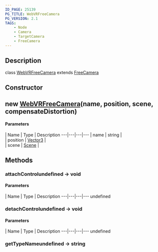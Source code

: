```yaml
---
ID_PAGE: 25139
PG_TITLE: WebVRFreeCamera
PG_VERSION: 2.1
TAGS:
    - Node
    - Camera
    - TargetCamera
    - FreeCamera
---
```

## Description

class [WebVRFreeCamera](/classes/2.4/WebVRFreeCamera) extends [FreeCamera](/classes/2.4/FreeCamera)



## Constructor

## new [WebVRFreeCamera](/classes/2.4/WebVRFreeCamera)(name, position, scene, compensateDistortion)



#### Parameters
 | Name | Type | Description
---|---|---|---
 | name | string |    
 | position | [Vector3](/classes/2.4/Vector3) |    
 | scene | [Scene](/classes/2.4/Scene) |    
## Methods

### attachControlundefined &rarr; void



#### Parameters
 | Name | Type | Description
---|---|---|---
undefined
### detachControlundefined &rarr; void



#### Parameters
 | Name | Type | Description
---|---|---|---
undefined
### getTypeNameundefined &rarr; string


